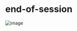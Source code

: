 # end-of-session
![image](https://user-images.githubusercontent.com/123303679/213919368-a80e2197-cddb-4f7e-9676-053dee0bdf22.png)
